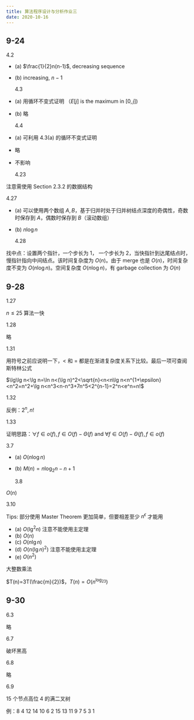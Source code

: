 ```yaml
---
title: 算法程序设计与分析作业三
date: 2020-10-16
---
```


## 9-24

4.2

- (a) $\frac{1}{2}n(n-1)$, decreasing sequence
- (b) increasing, $n-1$

  4.3

- (a) 用循环不变式证明 （$E[j]$ is the maximum in $[0,j]$)
- (b) 略

  4.4

- (a) 可利用 4.3(a) 的循环不变式证明
- 略
- 不影响

  4.23

注意需使用 Section 2.3.2 的数据结构

4.27

- (a) 可以使用两个数组 $A,B$，基于归并时处于归并树结点深度的奇偶性，奇数时保存到 $A$，偶数时保存到 $B$（滚动数组）
- (b) $n\log n$

  4.28

找中点：设置两个指针，一个步长为 1， 一个步长为 2，当快指针到达尾结点时，慢指针指向中间结点。该时间复杂度为 $O(n)$。由于 merge 也是 $O(n)$，时间复杂度不变为 $O(n\log n)$。空间复杂度 $O(n\log n)$，有 garbage collection 为 $O(n)$

## 9-28

1.27

$n\leq 25$ 算法一快

1.28

略

1.31

用符号之前应说明一下，$<$ 和 $=$ 都是在渐进复杂度关系下比较。最后一项可查阅斯特林公式

$\lg\lg n<\lg n=\ln n<(\lg n)^2<\sqrt{n}<n<n\lg n<n^{1+\epsilon}<n^2=n^2+\lg n<n^3<n-n^3+7n^5<2^{n-1}=2^n<e^n=n!$

1.32

反例：$2^n,n!$

1.33

证明思路：$\forall f\in o(f),f\in O(f)-\Theta(f)$ and $\forall f\in O(f)-\Theta(f),f\in o(f)$

3.7

- (a) $O(n\log n)$
- (b) $M(n)=n\log_2n-n+1$

  3.8

$O(n)$

3.10

Tips: 部分使用 Master Theorem 更加简单，但要相差至少 $n^{\epsilon}$ 才能用

- (a) $O(\lg^2 n)$ 注意不能使用主定理
- (b) $O(n)$
- (c) $O(n\lg n)$
- (d) $O(n(\lg n)^2)$ 注意不能使用主定理
- (e) $O(n^2)$

大整数乘法

$T(n)=3T(\frac{m}{2})$，$T(n)=O(n^{\log_23})$

## 9-30

6.3

略

6.7

破坏黑高

6.8

略

6.9

15 个节点高位 4 的满二叉树

例：8 4 12 14 10 6 2 15 13 11 9 7 5 3 1
